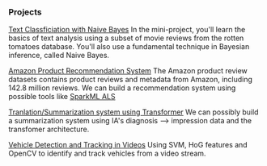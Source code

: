 ### Projects

[Text Classficiation with Naive Bayes](https://github.com/cs109/2015lab10)
In the mini-project, you'll learn the basics of text analysis using a subset of movie reviews from the rotten tomatoes database. You'll also use a fundamental technique in Bayesian inference, called Naive Bayes. 

[Amazon Product Recommendation System](http://jmcauley.ucsd.edu/data/amazon/)
The Amazon product review datasets contains product reviews and metadata from Amazon, including 142.8 million reviews. We can build a recommendation system using possible tools like [SparkML ALS](https://spark.apache.org/docs/2.2.0/ml-collaborative-filtering.html)

[Tranlation/Summarization system using Transformer](https://github.com/fastai/course-nlp/blob/master/8-translation-transformer.ipynb)
We can possibly build a summarization system using IA's diagnosis --> impression data and the transfomer architecture.

[Vehicle Detection and Tracking in Videos](http://www.gti.ssr.upm.es/data/Vehicle_database.html)
Using SVM, HoG features and OpenCV to identify and track vehicles from a video stream.
